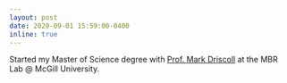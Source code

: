 ```yaml
---
layout: post
date: 2020-09-01 15:59:00-0400
inline: true
---
```


Started my Master of Science degree with [Prof. Mark Driscoll](https://www.mcgill.ca/mbr/people-1) at the MBR Lab @ McGill University. 
